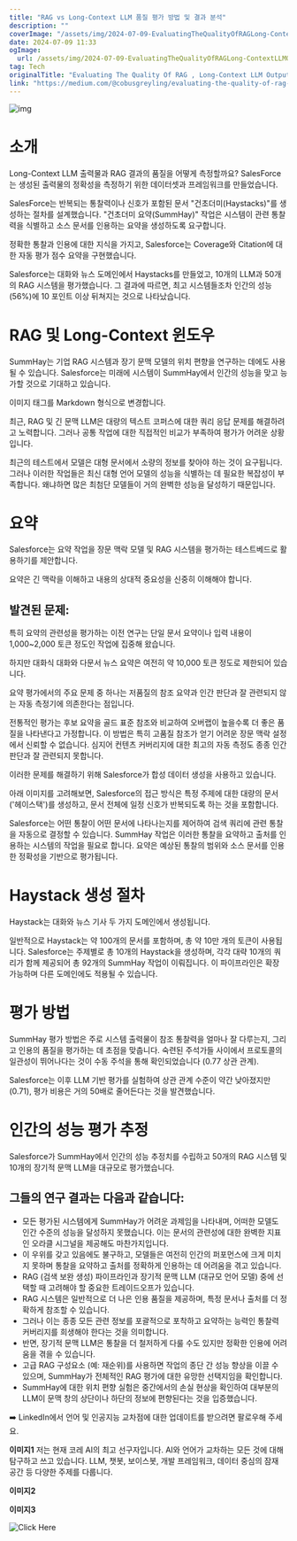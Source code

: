 ```yaml
---
title: "RAG vs Long-Context LLM 품질 평가 방법 및 결과 분석"
description: ""
coverImage: "/assets/img/2024-07-09-EvaluatingTheQualityOfRAGLong-ContextLLMOutput_0.png"
date: 2024-07-09 11:33
ogImage: 
  url: /assets/img/2024-07-09-EvaluatingTheQualityOfRAGLong-ContextLLMOutput_0.png
tag: Tech
originalTitle: "Evaluating The Quality Of RAG , Long-Context LLM Output"
link: "https://medium.com/@cobusgreyling/evaluating-the-quality-of-rag-long-context-llm-output-89bc1a56a5d8"
---
```



![img](/assets/img/2024-07-09-EvaluatingTheQualityOfRAGLong-ContextLLMOutput_0.png)

# 소개

Long-Context LLM 출력물과 RAG 결과의 품질을 어떻게 측정할까요? SalesForce는 생성된 출력물의 정확성을 측정하기 위한 데이터셋과 프레임워크를 만들었습니다.

SalesForce는 반복되는 통찰력이나 신호가 포함된 문서 "건초더미(Haystacks)"를 생성하는 절차를 설계했습니다. "건초더미 요약(SummHay)" 작업은 시스템이 관련 통찰력을 식별하고 소스 문서를 인용하는 요약을 생성하도록 요구합니다.

<div class="content-ad"></div>

정확한 통찰과 인용에 대한 지식을 가지고, Salesforce는 Coverage와 Citation에 대한 자동 평가 점수 요약을 구현했습니다.

Salesforce는 대화와 뉴스 도메인에서 Haystacks를 만들었고, 10개의 LLM과 50개의 RAG 시스템을 평가했습니다. 그 결과에 따르면, 최고 시스템들조차 인간의 성능(56%)에 10 포인트 이상 뒤쳐지는 것으로 나타났습니다.

# RAG 및 Long-Context 윈도우

SummHay는 기업 RAG 시스템과 장기 문맥 모델의 위치 편향을 연구하는 데에도 사용될 수 있습니다. Salesforce는 미래에 시스템이 SummHay에서 인간의 성능을 맞고 능가할 것으로 기대하고 있습니다.

<div class="content-ad"></div>

이미지 태그를 Markdown 형식으로 변경합니다. 

최근, RAG 및 긴 문맥 LLM은 대량의 텍스트 코퍼스에 대한 쿼리 응답 문제를 해결하려고 노력합니다. 그러나 공통 작업에 대한 직접적인 비교가 부족하여 평가가 어려운 상황입니다.

최근의 테스트에서 모델은 대형 문서에서 소량의 정보를 찾아야 하는 것이 요구됩니다. 그러나 이러한 작업들은 최신 대형 언어 모델의 성능을 식별하는 데 필요한 복잡성이 부족합니다. 왜냐하면 많은 최첨단 모델들이 거의 완벽한 성능을 달성하기 때문입니다.

# 요약

Salesforce는 요약 작업을 장문 맥락 모델 및 RAG 시스템을 평가하는 테스트베드로 활용하기를 제안합니다.

<div class="content-ad"></div>

요약은 긴 맥락을 이해하고 내용의 상대적 중요성을 신중히 이해해야 합니다.

## 발견된 문제:

특히 요약의 관련성을 평가하는 이전 연구는 단일 문서 요약이나 입력 내용이 1,000~2,000 토큰 정도인 작업에 집중해 왔습니다.

하지만 대화식 대화와 다문서 뉴스 요약은 여전히 약 10,000 토큰 정도로 제한되어 있습니다.

<div class="content-ad"></div>

요약 평가에서의 주요 문제 중 하나는 저품질의 참조 요약과 인간 판단과 잘 관련되지 않는 자동 측정기에 의존한다는 점입니다.

전통적인 평가는 후보 요약을 골드 표준 참조와 비교하여 오버랩이 높을수록 더 좋은 품질을 나타낸다고 가정합니다. 이 방법은 특히 고품질 참조가 얻기 어려운 장문 맥락 설정에서 신뢰할 수 없습니다. 심지어 컨텐츠 커버리지에 대한 최고의 자동 측정도 종종 인간 판단과 잘 관련되지 못합니다.

이러한 문제를 해결하기 위해 Salesforce가 합성 데이터 생성을 사용하고 있습니다.

아래 이미지를 고려해보면, Salesforce의 접근 방식은 특정 주제에 대한 대량의 문서('헤이스택')를 생성하고, 문서 전체에 일정 신호가 반복되도록 하는 것을 포함합니다.

<div class="content-ad"></div>

Salesforce는 어떤 통찰이 어떤 문서에 나타나는지를 제어하여 검색 쿼리에 관련 통찰을 자동으로 결정할 수 있습니다. SummHay 작업은 이러한 통찰을 요약하고 출처를 인용하는 시스템의 작업을 필요로 합니다. 요약은 예상된 통찰의 범위와 소스 문서를 인용한 정확성을 기반으로 평가됩니다.

# Haystack 생성 절차

Haystack는 대화와 뉴스 기사 두 가지 도메인에서 생성됩니다.

일반적으로 Haystack는 약 100개의 문서를 포함하며, 총 약 10만 개의 토큰이 사용됩니다. Salesforce는 주제별로 총 10개의 Haystack을 생성하며, 각각 대략 10개의 쿼리가 함께 제공되어 총 92개의 SummHay 작업이 이뤄집니다. 이 파이프라인은 확장 가능하며 다른 도메인에도 적용될 수 있습니다.

<div class="content-ad"></div>

# 평가 방법

SummHay 평가 방법은 주로 시스템 출력물이 참조 통찰력을 얼마나 잘 다루는지, 그리고 인용의 품질을 평가하는 데 초점을 맞춥니다. 숙련된 주석가들 사이에서 프로토콜의 일관성이 뛰어나다는 것이 수동 주석을 통해 확인되었습니다 (0.77 상관 관계).

Salesforce는 이후 LLM 기반 평가를 실험하여 상관 관계 수준이 약간 낮아졌지만(0.71), 평가 비용은 거의 50배로 줄어든다는 것을 발견했습니다.

# 인간의 성능 평가 추정

<div class="content-ad"></div>

Salesforce가 SummHay에서 인간의 성능 추정치를 수립하고 50개의 RAG 시스템 및 10개의 장기적 문맥 LLM을 대규모로 평가했습니다.

## 그들의 연구 결과는 다음과 같습니다:

- 모든 평가된 시스템에게 SummHay가 어려운 과제임을 나타내며, 어떠한 모델도 인간 수준의 성능을 달성하지 못했습니다. 이는 문서의 관련성에 대한 완벽한 지표인 오라클 시그널을 제공해도 마찬가지입니다.
- 이 우위를 갖고 있음에도 불구하고, 모델들은 여전히 인간의 퍼포먼스에 크게 미치지 못하며 통찰을 요약하고 출처를 정확하게 인용하는 데 어려움을 겪고 있습니다.
- RAG (검색 보완 생성) 파이프라인과 장기적 문맥 LLM (대규모 언어 모델) 중에 선택할 때 고려해야 할 중요한 트레이드오프가 있습니다.
- RAG 시스템은 일반적으로 더 나은 인용 품질을 제공하며, 특정 문서나 출처를 더 정확하게 참조할 수 있습니다.
- 그러나 이는 종종 모든 관련 정보를 포괄적으로 포착하고 요약하는 능력인 통찰력 커버리지를 희생해야 한다는 것을 의미합니다.
- 반면, 장기적 문맥 LLM은 통찰을 더 철저하게 다룰 수도 있지만 정확한 인용에 어려움을 겪을 수 있습니다.
- 고급 RAG 구성요소 (예: 재순위)를 사용하면 작업의 종단 간 성능 향상을 이끌 수 있으며, SummHay가 전체적인 RAG 평가에 대한 유망한 선택지임을 확인합니다.
- SummHay에 대한 위치 편향 실험은 중간에서의 손실 현상을 확인하여 대부분의 LLM이 문맥 창의 상단이나 하단의 정보에 편향된다는 것을 입증했습니다.

➡️ LinkedIn에서 언어 및 인공지능 교차점에 대한 업데이트를 받으려면 팔로우해 주세요.

<div class="content-ad"></div>

**이미지1**
저는 현재 코레 AI의 최고 선구자입니다. AI와 언어가 교차하는 모든 것에 대해 탐구하고 쓰고 있습니다. LLM, 챗봇, 보이스봇, 개발 프레임워크, 데이터 중심의 잠재 공간 등 다양한 주제를 다룹니다.

**이미지2**

**이미지3**

<div class="content-ad"></div>

![Click Here](/assets/img/2024-07-09-EvaluatingTheQualityOfRAGLong-ContextLLMOutput_4.png)